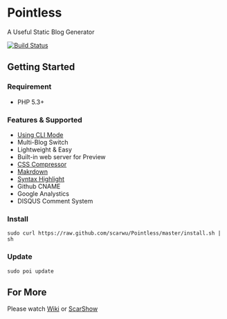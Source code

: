 Pointless
=========

A Useful Static Blog Generator

[![Build Status](https://travis-ci.org/scarwu/Pointless.png?branch=master)](https://travis-ci.org/scarwu/Pointless)

## Getting Started

### Requirement

* PHP 5.3+

### Features & Supported

* [Using CLI Mode](https://github.com/scarwu/NanoCLI)
* Multi-Blog Switch
* Lightweight & Easy
* Built-in web server for Preview
* [CSS Compressor](https://github.com/scarwu/CssCompress)
* [Makrdown](https://github.com/michelf/php-markdown)
* [Syntax Highlight](https://github.com/isagalaev/highlight.js)
* Github CNAME
* Google Analystics
* DISQUS Comment System

### Install

	sudo curl https://raw.github.com/scarwu/Pointless/master/install.sh | sh

### Update

	sudo poi update

## For More

Please watch [Wiki](https://github.com/scarwu/Pointless/wiki) or [ScarShow](http://scar.simcz.tw)

